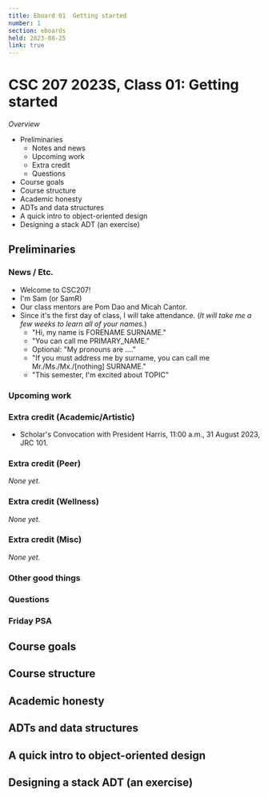 ```yaml
---
title: Eboard 01  Getting started
number: 1
section: eboards
held: 2023-08-25
link: true
---
```

CSC 207 2023S, Class 01:  Getting started
=========================================

_Overview_

* Preliminaries
    * Notes and news
    * Upcoming work
    * Extra credit
    * Questions
* Course goals
* Course structure
* Academic honesty
* ADTs and data structures
* A quick intro to object-oriented design
* Designing a stack ADT (an exercise)

Preliminaries
-------------

### News / Etc.

* Welcome to CSC207!
* I'm Sam (or SamR)
* Our class mentors are Pom Dao and Micah Cantor.
* Since it's the first day of class, I will take attendance.  (_It will take
  me a few weeks to learn all of your names._)
    * "Hi, my name is FORENAME SURNAME."
    * "You can call me PRIMARY_NAME."
    * Optional: "My pronouns are ...."
    * "If you must address me by surname, you can call me
      Mr./Ms./Mx./[nothing] SURNAME."
    * "This semester, I'm excited about TOPIC"

### Upcoming work

### Extra credit (Academic/Artistic)

* Scholar's Convocation with President Harris, 11:00 a.m., 31 August 2023, JRC 101.

### Extra credit (Peer)

_None yet._

### Extra credit (Wellness)

_None yet._

### Extra credit (Misc)

_None yet._

### Other good things

### Questions

### Friday PSA

Course goals
------------

Course structure
----------------

Academic honesty
----------------

ADTs and data structures
------------------------

A quick intro to object-oriented design
---------------------------------------

Designing a stack ADT (an exercise)
-----------------------------------

